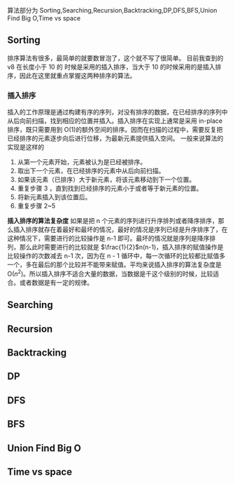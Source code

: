 算法部分为 Sorting,Searching,Recursion,Backtracking,DP,DFS,BFS,Union Find Big O,Time vs space

## Sorting

排序算法有很多，最简单的就要数冒泡了，这个就不写了很简单。
目前我查到的 v8 在长度小于 10 的 时候是采用的插入排序，当大于 10 的时候采用的是插入排序，因此在这里就重点掌握这两种排序的算法。

### 插入排序

插入的工作原理是通过构建有序的序列，对没有排序的数据，在已经排序的序列中从后向前扫描，找到相应的位置并插入。插入排序在实现上通常是采用 in-place 排序，既只需要用到 O(1)的额外空间的排序。因而在扫描的过程中，需要反复把已经排序的元素逐步向后进行位移，为最新元素提供插入空间。
一般来说算法的实现是这样的

1. 从第一个元素开始，元素被认为是已经被排序。
2. 取出下一个元素，在已经排序的元素中从后向前扫描。
3. 如果该元素（已排序）大于新元素，将该元素移动到下一个位置。
4. 重复步骤 3 ，直到找到已经排序的元素小于或者等于新元素的位置。
5. 将新元素插入到该位置后。
6. 重复步骤 2~5

**插入排序的算法复杂度**
如果是把 n 个元素的序列进行升序排列或者降序排序，那么插入排序就存在着最好和最坏的情况，最好的情况是序列已经是升序排序了，在这种情况下，需要进行的比较操作是 n-1 即可。最坏的情况就是序列是降序排列，那么此时需要进行的比较就是 $\frac{1}{2}$n(n-1)，插入排序的赋值操作是比较操作的次数减去 n-1 次，因为在 n - 1 循环中，每一次循环的比较都比赋值多一个，多在最后的那个比较并不能带来赋值。平均来说插入排序的算法复杂度是 O($n^2$)。所以插入排序不适合大量的数据，当数据是千这个级别的时候，比较适合。或者数据是有一定的规律。

## Searching

## Recursion

## Backtracking

## DP

## DFS

## BFS

## Union Find Big O

## Time vs space
